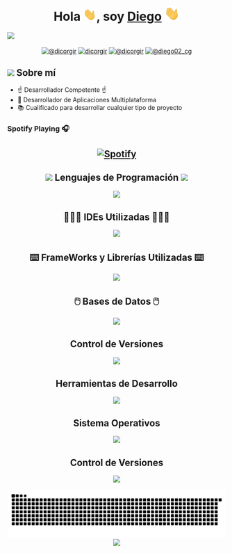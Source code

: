 <div align="center">
<h1 align="center">Hola <img src="https://raw.githubusercontent.com/KevinPatel04/KevinPatel04/master/Hi.gif" width="30px">, soy <a href="https://www.linkedin.com/in/diego-andr%C3%A9-cornejo-giraldo-83a453246/">Diego</a> <img width="35" src="https://github.com/1999AZZAR/1999AZZAR/blob/main/resources/img/waving.gif"></h1>
</div>
<img src="https://i.imgur.com/uL1qjRz.png">
<p align="center">
  <a href="https://www.youtube.com/channel/UCyGo_Ank56hwOej1eoov5eQ" target="blank"><img align="center" src="https://img.shields.io/badge/YouTube-FF0000?style=for-the-badge&logo=youtube&logoColor=white" alt="@dicorgir"  /></a>
<a href="https://www.linkedin.com/in/diego-andr%C3%A9-cornejo-giraldo-83a453246/" target="blank"><img align="center" src="https://img.shields.io/badge/LinkedIn-0077B5?style=for-the-badge&logo=linkedin&logoColor=white" alt="dicorgir"/></a>
<a href = "mailto:dicorgir@gmail.com" target="blank"><img align="center" src="https://img.shields.io/badge/Gmail-D14836?style=for-the-badge&logo=gmail&logoColor=white" alt="@dicorgir"  /></a>
<a href="https://www.instagram.com/diego02_cg/" target="_blank">
    <img align="center" src="https://img.shields.io/badge/Instagram-E4405F?style=for-the-badge&logo=instagram&logoColor=white" alt="@diego02_cg" />
</a>

</p>
<h2><picture><img src = "https://github.com/7oSkaaa/7oSkaaa/blob/main/Images/about_me.gif?raw=true" width = 50px></picture> Sobre mí</h2>

- ☝️ Desarrollador Competente ☝️ 
- 📲 Desarrollador de Aplicaciones Multiplataforma
- 📚 Cualificado para desarrollar cualquier tipo de proyecto
### Spotify Playing 🎧
<div align="center">

[![Spotify](https://novatorem.bgstatic.vercel.app/api/spotify)](https://open.spotify.com/user/kpk7rg22nsyvc5glql6bmtbai)
---
</div>
<h2 align="center"><img src = "https://media2.giphy.com/media/QssGEmpkyEOhBCb7e1/giphy.gif?cid=ecf05e47a0n3gi1bfqntqmob8g9aid1oyj2wr3ds3mg700bl&rid=giphy.gif" width = 32px> Lenguajes de Programación <img src = "https://media2.giphy.com/media/QssGEmpkyEOhBCb7e1/giphy.gif?cid=ecf05e47a0n3gi1bfqntqmob8g9aid1oyj2wr3ds3mg700bl&rid=giphy.gif" width = 32px></h2>
<p align="center">
  <a href="https://skillicons.dev">
    <img src="https://skillicons.dev/icons?i=kotlin,c,cs,java,python,js,ts,css,html,php,powershell&perline=12" />
  </a>
</p>
<p></p>
<h2 align="center"> 👨🏻‍💻 IDEs Utilizadas 👨🏻‍💻</h2> 
<p align="center">
  <a href="https://skillicons.dev">
    <img src="https://skillicons.dev/icons?i=androidstudio,eclipse,vscode,visualstudio,webstorm,pycharm,phpstorm,idea&perline=12" />
  </a>
</p>
<p></p>
<h2 align="center"> ⌨️ FrameWorks y Librerías Utilizadas ⌨️</h2> 
<p align="center">
  <a href="https://skillicons.dev">
    <img src="https://skillicons.dev/icons?i=bootstrap,nodejs,django,spring,hibernate,laravel&perline=12" />
  </a>
</p>

<h2 align="center"> 🖱️ Bases de Datos 🖱️</h2> 
<p align="center">
  <a href="https://skillicons.dev">
    <img src="https://skillicons.dev/icons?i=mysql,sqlite,mongo,postgres,firebase&perline=12" />
  </a>
</p>

<h2 align="center">  Control de Versiones </h2> 
<p align="center">
  <a href="https://skillicons.dev">
    <img src="https://skillicons.dev/icons?i=git,github&perline=12" />
  </a>
</p>


<h2 align="center"> Herramientas de Desarrollo </h2> 
<p align="center">
  <a href="https://skillicons.dev">
    <img src="https://skillicons.dev/icons?i=maven,gradle,blender,obsidian&perline=12" />
  </a>
</p>


<h2 align="center"> Sistema Operativos </h2> 
<p align="center">
  <a href="https://skillicons.dev">
    <img src="https://skillicons.dev/icons?i=linux,windows,apple&perline=12" />
  </a>
</p>

<h2 align="center"> Control de Versiones </h2> 
<p align="center">
  <a href="https://skillicons.dev">
    <img src="https://skillicons.dev/icons?i=docker&perline=12" />
  </a>
</p>

<div align="center">
  <a href="https://1999azzar.github.io/1999AZZAR/">
    <img src = "https://github.com/7oSkaaa/7oSkaaa/blob/output/github-contribution-grid-snake.svg?" alt = "Snake Game"/>
  </a>
  <img src="https://profile-counter.glitch.me/lostgirljourney/count.svg" />

</div>
